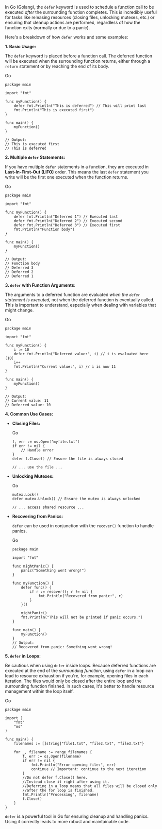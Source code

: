 In Go (Golang), the `defer` keyword is used to schedule a function call to be executed _after_ the surrounding function completes. This is incredibly useful for tasks like releasing resources (closing files, unlocking mutexes, etc.) or ensuring that cleanup actions are performed, regardless of how the function exits (normally or due to a panic).

Here's a breakdown of how `defer` works and some examples:

**1. Basic Usage:**

The `defer` keyword is placed before a function call. The deferred function will be executed when the surrounding function returns, either through a `return` statement or by reaching the end of its body.

Go

```
package main

import "fmt"

func myFunction() {
    defer fmt.Println("This is deferred") // This will print last
    fmt.Println("This is executed first")
}

func main() {
    myFunction()
}

// Output:
// This is executed first
// This is deferred
```

**2. Multiple `defer` Statements:**

If you have multiple `defer` statements in a function, they are executed in **Last-In-First-Out (LIFO)** order. This means the last `defer` statement you write will be the first one executed when the function returns.

Go

```
package main

import "fmt"

func myFunction() {
    defer fmt.Println("Deferred 1") // Executed last
    defer fmt.Println("Deferred 2") // Executed second
    defer fmt.Println("Deferred 3") // Executed first
    fmt.Println("Function body")
}

func main() {
    myFunction()
}

// Output:
// Function body
// Deferred 3
// Deferred 2
// Deferred 1
```

**3. `defer` with Function Arguments:**

The arguments to a deferred function are evaluated _when the `defer` statement is executed_, not when the deferred function is eventually called. This is important to understand, especially when dealing with variables that might change.

Go

```
package main

import "fmt"

func myFunction() {
    i := 10
    defer fmt.Println("Deferred value:", i) // i is evaluated here (10)
    i++
    fmt.Println("Current value:", i) // i is now 11
}

func main() {
    myFunction()
}

// Output:
// Current value: 11
// Deferred value: 10
```

**4. Common Use Cases:**

- **Closing Files:**
    
    Go
    
    ```
    f, err := os.Open("myfile.txt")
    if err != nil {
        // Handle error
    }
    defer f.Close() // Ensure the file is always closed
    
    // ... use the file ...
    ```
    
- **Unlocking Mutexes:**
    
    Go
    
    ```
    mutex.Lock()
    defer mutex.Unlock() // Ensure the mutex is always unlocked
    
    // ... access shared resource ...
    ```
    
- **Recovering from Panics:**
    
    `defer` can be used in conjunction with the `recover()` function to handle panics.
    
    Go
    
    ```
    package main
    
    import "fmt"
    
    func mightPanic() {
        panic("Something went wrong!")
    }
    
    func myFunction() {
        defer func() {
            if r := recover(); r != nil {
                fmt.Println("Recovered from panic:", r)
            }
        }()
    
        mightPanic()
        fmt.Println("This will not be printed if panic occurs.")
    }
    
    func main() {
        myFunction()
    }
    // Output:
    // Recovered from panic: Something went wrong!
    ```
    

**5. `defer` in Loops:**

Be cautious when using `defer` inside loops. Because deferred functions are executed at the end of the _surrounding function_, using `defer` in a loop can lead to resource exhaustion if you're, for example, opening files in each iteration. The files would only be closed after the entire loop and the surrounding function finished. In such cases, it's better to handle resource management within the loop itself.

Go

```
package main

import (
    "fmt"
    "os"
)

func main() {
    filenames := []string{"file1.txt", "file2.txt", "file3.txt"}

    for _, filename := range filenames {
        f, err := os.Open(filename)
        if err != nil {
            fmt.Println("Error opening file:", err)
            continue // Important: continue to the next iteration
        }
        //Do not defer f.Close() here.
        //Instead close it right after using it.
        //Deferring in a loop means that all files will be closed only
        //after the for loop is finished.
        fmt.Println("Processing", filename)
        f.Close()
    }
}
```

`defer` is a powerful tool in Go for ensuring cleanup and handling panics. Using it correctly leads to more robust and maintainable code.